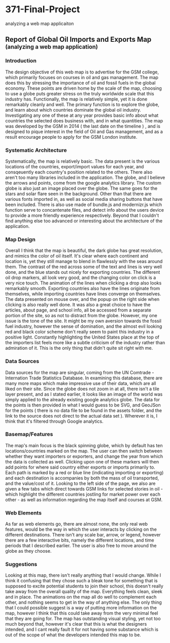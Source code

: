 # 371-Final-Project
analyzing a web map applicaiton

## Report of Global Oil Imports and Exports Map <sub>(analyzing a web map application) </sub>
### Introduction
The design objective of this web map is to advertise for the GSM college, which primarily focuses on courses in oil and gas management. The map does this by stressing the importance of oil and fossil fuels in the global economy. These points are driven home by the scale of the map, choosing to use a globe puts greater stress on the truly worldwide scale that this industry has. Functionally, the map is relatively simple, yet it is done remarkably cleanly and well. The primary function is to explore the globe, and learn about which countries dominate the global oil industry. Investigating any one of these at any year provides basic info about what countries the selected does business with, and in what quantities. The map was developed by the GSM in 2014 ( the last date on the timeline ) , and is designed to pique interest in the field of Oil and Gas management, and as a result encourage people to apply for the GSM London institute. 
### Systematic Architecture
Systematically, the map is relatively basic. The data present is the various locations of the countries, export/import values for each year, and consqeuently each country's position related to the others. There also aren't too many libraries included in the application. The globe, and I believe the arrows and points, come from the google analytics library. The custom globe is also just an image placed over the globe. The same goes for the stars and solar flare seen in the background. Other than that there are various fonts imported in, as well as social media sharing buttons that have been included. There is also use made of bundle.js and modernizr.js which function serve to concantenate files, and detect info about the users device to provide a more friendly experience respectively. Beyond that I couldn't find anything else too advanced or interesting about the architecture of the application.
### Map Design
Overall I think that the map is beautiful, the dark globe has great resolution, and mimics the color of oil itself. It's clear where each continent and location is, yet they still manage to blend in flawlessly with the seas around them. The contrast of the red across some of the text and lines is very well done, and the blue stands out nicely for exporting countries. The different oil drop markers, all look very good, and the changing color on click is a very nice touch. The animation of the lines when clicking a drop also looks remarkably smooth. Exporting countries also have the lines originate from themselves, while importing countries have lines converge on themselves. The data presented on mouse over, and the popup on the right side when clicking is also really well done. It was also a great choice to have the articles, about page, and school info, all be accessed from a separate portion of the site, so as not to distract from the globe. However, my one issue is the tone of the site. It might be my own aversion towards the fossil fuel industry, however the sense of domination, and the almost evil looking red and black color scheme don't really seem to paint this industry in a positive light. Constantly highlighting the United States place at the top of the importers list feels more like a subtle criticism of the industry rather than admiration of it. This is the only thing that didn't quite sit right with me.
### Data Sources
Data sources for the map are singular, coming from the UN Comtrade - Internation Trade Statistics Database. In examining this database, there are many more maps which make impressive use of their data, which are all liked on their site. Since the globe does not zoom in at all, there isn't a tile layer present, and as I stated earlier, it looks like an image of the world was simply applied to the already existing google analytics globe. The data for the points is then provided in what I would guess to be SVG, and GeoJSon for the points ( there is no data file to be found in the assets folder, and the link to the source does not direct to the actual data set ). Wherever it is, I think that it's filtered through Google analytics.
### Basemap/Features
The map's main focus is the black spinning globe, which by default has ten locations/countries marked on the map. The user can then switch between whether they want importers or exporters, and change the year from which the data is collected as well. Clicking upon one of these markers will then add points for where said country either exports or imports primarily to. Each path is marked by a red or blue line (indicating importing or exporting) and each destination is accompanies by both the mass of oil transported, and the value/cost of it. Looking to the left side of the page, we also are given a few tabs which direct towards GSM links for selected stories in oil - which highlight the different countries jostling for market power over each other - as well as information regarding the map itself and courses at GSM.
### Web Elements    
As far as web elements go, there are almost none, the only real web features, would be the way in which the user interacts by clicking on the different destinations. There isn't any scale bar, arrow, or legend, however there are a few interactive bits, namely the different locations, and time periods that I described earlier. The user is also free to move around the globe as they choose.
### Suggestions
Looking at this map, there isn't really anything that I would change. While I think it confusing that they chose such a bleak tone for something that is supposed to excite potential students to join their school, this doesn't really take away from the overall quality of the map. Everything feels clean, sleek and in place. The animations on the map all do well to complement each other, and nothing seems to get in the way of anything else. The only thing that I could possible suggest is a way of putting more information on the map, however I think that this could take away from the very minimal feel that they are going for. The map has outstanding visual styling, yet not too much beyond that, however it's clear that this is what the designers intended, and I cant really fault it for not having some substance which is out of the scope of what the developers intended this map to be. 
